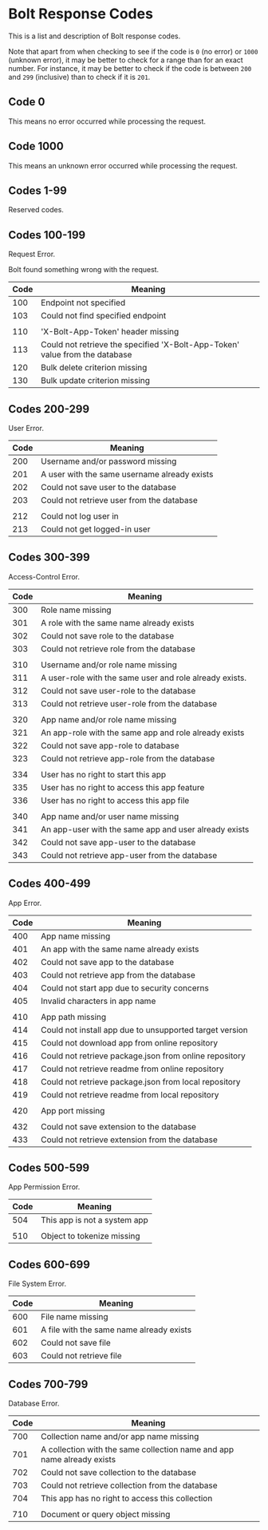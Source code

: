 # Bolt Response Codes

This is a list and description of Bolt response codes.

Note that apart from when checking to see if the code is `0` \(no error\) or `1000` \(unknown error\), it may be better to check for a range than for an exact number. For instance, it may be better to check if the code is between `200` and `299` \(inclusive\) than to check if it is `201`.

## Code 0

This means no error occurred while processing the request.

## Code 1000

This means an unknown error occurred while processing the request.

## Codes 1-99

Reserved codes.

## Codes 100-199

Request Error.

Bolt found something wrong with the request.

| **Code** | **Meaning** |
| --- | --- |
| 100 | Endpoint not specified |
| 103 | Could not find specified endpoint |
|  |  |
| 110 | 'X-Bolt-App-Token' header missing |
| 113 | Could not retrieve the specified 'X-Bolt-App-Token' value from the database |
| 120 | Bulk delete criterion missing |
| 130 | Bulk update criterion missing |

## Codes 200-299

User Error.

| **Code** | **Meaning** |
| --- | --- |
| 200 | Username and/or password missing |
| 201 | A user with the same username already exists |
| 202 | Could not save user to the database |
| 203 | Could not retrieve user from the database |
|  |  |
| 212 | Could not log user in |
| 213 | Could not get logged-in user |

## Codes 300-399

Access-Control Error.

| **Code** | **Meaning** |
| --- | --- |
| 300 | Role name missing |
| 301 | A role with the same name already exists |
| 302 | Could not save role to the database |
| 303 | Could not retrieve role from the database |
|  |  |
| 310 | Username and/or role name missing |
| 311 | A user-role with the same user and role already exists. |
| 312 | Could not save user-role to the database |
| 313 | Could not retrieve user-role from the database |
|  |  |
| 320 | App name and/or role name missing |
| 321 | An app-role with the same app and role already exists |
| 322 | Could not save app-role to database |
| 323 | Could not retrieve app-role from the database |
|  |  |
| 334 | User has no right to start this app |
| 335 | User has no right to access this app feature |
| 336 | User has no right to access this app file |
|  |  |
| 340 | App name and/or user name missing |
| 341 | An app-user with the same app and user already exists |
| 342 | Could not save app-user to the database |
| 343 | Could not retrieve app-user from the database |

## Codes 400-499

App Error.

| **Code** | **Meaning** |
| --- | --- |
| 400 | App name missing |
| 401 | An app with the same name already exists |
| 402 | Could not save app to the database |
| 403 | Could not retrieve app from the database |
| 404 | Could not start app due to security concerns |
| 405 | Invalid characters in app name |
|  |  |
| 410 | App path missing |
| 414 | Could not install app due to unsupported target version |
| 415 | Could not download app from online repository |
| 416 | Could not retrieve package.json from online repository |
| 417 | Could not retrieve readme from online repository |
| 418 | Could not retrieve package.json from local repository |
| 419 | Could not retrieve readme from local repository |
|  |  |
| 420 | App port missing |
|  |  |
| 432 | Could not save extension to the database |
| 433 | Could not retrieve extension from the database |

## Codes 500-599

App Permission Error.

| **Code** | **Meaning** |
| --- | --- |
| 504 | This app is not a system app |
|  |  |
| 510 | Object to tokenize missing |

## Codes 600-699

File System Error.

| **Code** | **Meaning** |
| --- | --- |
| 600 | File name missing |
| 601 | A file with the same name already exists |
| 602 | Could not save file |
| 603 | Could not retrieve file |

## Codes 700-799

Database Error.

| **Code** | **Meaning** |
| --- | --- |
| 700 | Collection name and/or app name missing |
| 701 | A collection with the same collection name and app name already exists |
| 702 | Could not save collection to the database |
| 703 | Could not retrieve collection from the database |
| 704 | This app has no right to access this collection |
|  |  |
| 710 | Document or query object missing |



